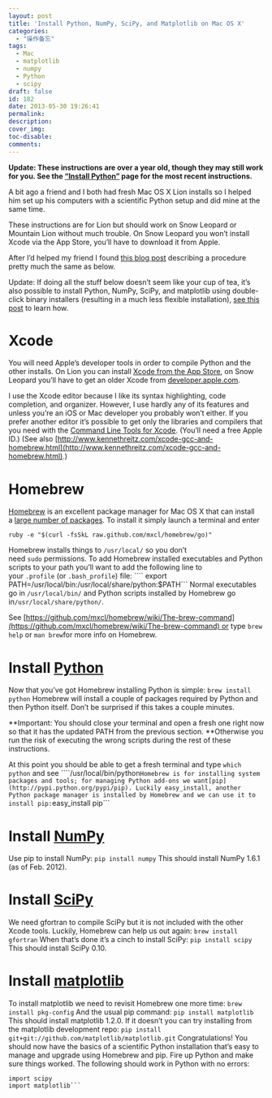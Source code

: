 ```yaml
---
layout: post
title: 'Install Python, NumPy, SciPy, and Matplotlib on Mac OS X'
categories:
  - "操作备忘"
tags:
  - Mac
  - matplotlib
  - numpy
  - Python
  - scipy
draft: false
id: 182
date: 2013-05-30 19:26:41
permalink:
description:
cover_img:
toc-disable:
comments:
---
```


**Update: These instructions are over a year old, though they may still work for you. See the [“Install Python”](http://penandpants.com/install-python/ "Install Python") page for the most recent instructions.**

A bit ago a friend and I both had fresh Mac OS X Lion installs so I helped him set up his computers with a scientific Python setup and did mine at the same time.

These instructions are for Lion but should work on Snow Leopard or Mountain Lion without much trouble. On Snow Leopard you won’t install Xcode via the App Store, you’ll have to download it from Apple.

After I’d helped my friend I found [this blog post](http://www.thisisthegreenroom.com/2011/installing-python-numpy-scipy-matplotlib-and-ipython-on-lion/) describing a procedure pretty much the same as below.

Update: If doing all the stuff below doesn’t seem like your cup of tea, it’s also possible to install Python, NumPy, SciPy, and matplotlib using double-click binary installers (resulting in a much less flexible installation), [see this post](http://penandpants.com/2012/03/01/install-python-2/) to learn how.

# Xcode

You will need Apple’s developer tools in order to compile Python and the other installs. On Lion you can install [Xcode from the App Store](https://developer.apple.com/xcode/), on Snow Leopard you’ll have to get an older Xcode from [developer.apple.com](http://developer.apple.com/downloads).

I use the Xcode editor because I like its syntax highlighting, code completion, and organizer. However, I use hardly any of its features and unless you’re an iOS or Mac developer you probably won’t either. If you prefer another editor it’s possible to get only the libraries and compilers that you need with the [Command Line Tools for Xcode](http://developer.apple.com/downloads). (You’ll need a free Apple ID.) (See also [http://www.kennethreitz.com/xcode-gcc-and-homebrew.html](http://www.kennethreitz.com/xcode-gcc-and-homebrew.html).)

# Homebrew

[Homebrew](http://mxcl.github.com/homebrew/) is an excellent package manager for Mac OS X that can install a [large number of packages](https://github.com/mxcl/homebrew/tree/master/Library/Formula). To install it simply launch a terminal and enter

    ruby -e "$(curl -fsSkL raw.github.com/mxcl/homebrew/go)"

Homebrew installs things to `/usr/local/` so you don’t need `sudo` permissions. To add Homebrew installed executables and Python scripts to your path you’ll want to add the following line to your `.profile` (or `.bash_profile`) file:
```` export PATH=/usr/local/bin:/usr/local/share/python:$PATH```
Normal executables go in `/usr/local/bin/` and Python scripts installed by Homebrew go in`/usr/local/share/python/`.

See [https://github.com/mxcl/homebrew/wiki/The-brew-command](https://github.com/mxcl/homebrew/wiki/The-brew-command) or type `brew help` or `man brew`for more info on Homebrew.

# Install [Python](http://www.python.org/)

Now that you’ve got Homebrew installing Python is simple:
```brew install python```
Homebrew will install a couple of packages required by Python and then Python itself. Don’t be surprised if this takes a couple minutes.

**Important: You should close your terminal and open a fresh one right now so that it has the updated PATH from the previous section. **Otherwise you run the risk of executing the wrong scripts during the rest of these instructions.

At this point you should be able to get a fresh terminal and type
```which python```
and see
````/usr/local/bin/python```
Homebrew is for installing system packages and tools; for managing Python add-ons we want[pip](http://pypi.python.org/pypi/pip). Luckily easy_install, another Python package manager is installed by Homebrew and we can use it to install pip:
```easy_install pip```

# Install [NumPy](http://www.scipy.org/)

Use pip to install NumPy:
```pip install numpy```
This should install NumPy 1.6.1 (as of Feb. 2012).

# Install [SciPy](http://www.scipy.org/)

We need gfortran to compile SciPy but it is not included with the other Xcode tools. Luckily, Homebrew can help us out again:
```brew install gfortran```
When that’s done it’s a cinch to install SciPy:
```pip install scipy```
This should install SciPy 0.10.

# Install [matplotlib](http://matplotlib.sourceforge.net/)

To install matplotlib we need to revisit Homebrew one more time:
```brew install pkg-config```
And the usual pip command:
```pip install matplotlib```
This should install matplotlib 1.2.0\. If it doesn’t you can try installing from the matplotlib development repo:
```pip install git+git://github.com/matplotlib/matplotlib.git```
Congratulations! You should now have the basics of a scientific Python installation that’s easy to manage and upgrade using Homebrew and pip. Fire up Python and make sure things worked. The following should work in Python with no errors:
```import numpy
import scipy
import matplotlib```